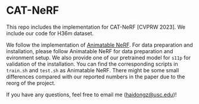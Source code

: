 # CAT-NeRF
This repo includes the implementation for CAT-NeRF [CVPRW 2023]. We include our code for H36m dataset.

We follow the implementation of [Animatable NeRF](https://github.com/zju3dv/animatable_nerf). For data preparation and installation, please follow Animatable NeRF for data preparation and evironment setup. We also provide one of our pretrained model for `s11p` for validation of the installation. You can find the corresponding scripts in `train.sh` and `test.sh` as Animatable NeRF. There might be some small differences compared with our reported numbers in the paper due to the reorg of the project.

If you have any questions, feel free to email me (haidongz@usc.edu)!
